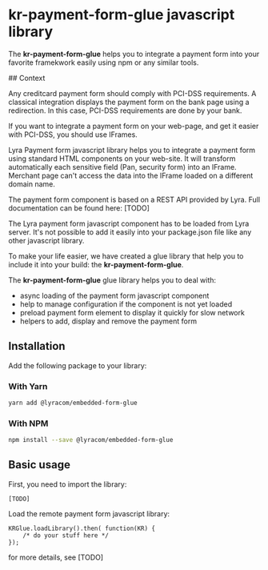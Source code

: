 # kr-payment-form-glue javascript library

The **kr-payment-form-glue** helps you to integrate a payment form into your favorite
framekwork easily using npm or any similar tools.

## Context

Any creditcard payment form should comply with PCI-DSS requirements. A classical integration
displays the payment form on the bank page using a redirection. In this case, 
PCI-DSS requirements are done by your bank.

If you want to integrate a payment form on your web-page, and get it easier with PCI-DSS, you
should use IFrames. 

Lyra Payment form javascript library helps you to integrate a payment form using standard
HTML components on your web-site. It will transform automatically each sensitive field 
(Pan, security form) into an IFrame. Merchant page can't access the data into the IFrame
loaded on a different domain name.

The payment form component is based on a REST API provided by Lyra. Full documentation can
be found here: [TODO]

The Lyra payment form javascript component has to be loaded from Lyra server. It's
not possible to add it easily into your package.json file like any other javascript library.

To make your life easier, we have created a glue library that help you to include it into
your build: the **kr-payment-form-glue**.

The **kr-payment-form-glue** glue library helps you to deal with:

- async loading of the payment form javascript component 
- help to manage configuration if the component is not yet loaded
- preload payment form element to display it quickly for slow network
- helpers to add, display and remove the payment form

## Installation

Add the following package to your library:

### With Yarn

```bash
yarn add @lyracom/embedded-form-glue
```

### With NPM

```bash
npm install --save @lyracom/embedded-form-glue
```

## Basic usage

First, you need to import the library:

    [TODO]


Load the remote payment form javascript library:

    KRGlue.loadLibrary().then( function(KR) {
        /* do your stuff here */
    });

for more details, see [TODO]

